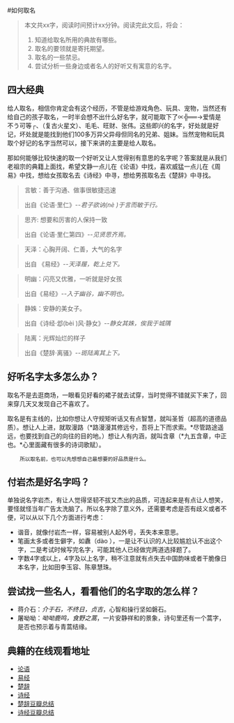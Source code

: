 #如何取名

> 本文共xx字，阅读时间预计xx分钟。阅读完此文后，将会：
>
> 1. 知道给取名所用的典故有哪些。
> 2. 取名的要领就是寄托期望。
> 3. 取名的一些禁忌。
> 4. 尝试分析一些身边或者名人的好听又有寓意的名字。

## 四大经典

​		给人取名，相信你肯定会有这个经历，不管是给游戏角色、玩具、宠物，当然还有给自己的孩子取名，一时半会想不出什么好名字，就可能取下了∝╬══→爱情是不う可等┌、（复古火星文）、毛毛、旺财、张伟。这些即兴的名字，好处就是好记，坏处就是能找到他们100多万异父异母但同名的兄弟、姐妹。当然宠物和玩具取个好记的名字当然可以，接下来讲的主要是给人取名。

​		那如何能够比较快速的取一个好听又让人觉得别有意思的名字呢？答案就是从我们老祖宗的典籍上面找，希望文静一点儿在《论语》中找，喜欢威猛一点儿在《周易》中找，想给女孩取名去《诗经》中寻，想给男孩取名去《楚辞》中寻找。

> 言敏：善于沟通、做事很敏捷迅速
>
> 出自《论语·里仁》--*君子欲讷(nè )于言而敏于行。*

> 思齐: 想要和厉害的人保持一致
>
> 出自《论语·里仁第四》--*见贤思齐焉。*

> 天泽：心胸开阔、仁善，大气的名字
>
> 出自 《易经》--*天泽履，乾上兑下。*

> 明幽：闪亮又优雅，一听就是好女孩
>
> 出自《易经》--*入于幽谷，幽不明也。*

> 静姝：安静的美女子。
>
> 出自《诗经·邶(bèi )风·静女》--*静女其姝，俟我于城隅*

> 陆离：光辉灿烂的样子
>
> 出自《楚辞·离骚》--*斑陆离其上下。*

## 好听名字太多怎么办？

​		取名不是去逛商场，一眼看见好看的裙子就去试穿，当时觉得不错就买下来了，回来穿几天又发现自己不喜欢了。

​		取名是有主线的，比如你想让人守规矩听话又有点智慧，就叫圣哲（超高的道德品质）。想让人上进，就取漫路（*路漫漫其修远兮，吾将上下而求索。*尽管路途遥远，也要找到自己的向往的目的地。）想让人有内涵，就叫含章（*九五含章，中正也。*心里面藏有很多的诗词歌赋）。

 		所以取名前，也可以先想想自己最想要的好品质是什么。

## 付岩杰是好名字吗？

​		单独说名字岩杰，有让人觉得坚韧不拔又杰出的品质，可连起来是有点让人想笑，要怪就怪当年广告太洗脑了。所以名字除了意义外，还需要考虑是否有歧义或者不便，可以从以下几个方面进行考虑：

* 谐音，就像付岩杰一样，容易被别人起外号，丢失本来意思。
* 笔画太多或者生僻字，如纛（dào ），一是让不认识的人比较尴尬认不出这个字，二是考试时候写完名字，可能其他人已经做完两道选择题了。
* 字数4字或以上，4字及以上名字，稍不注意就有点失去中国韵味或者干脆像日本名字，比如田李玉容、陈章慧珠。

 ## 尝试找一些名人，看看他们的名字取的怎么样？

* 蒋介石：*介于石，不终日，贞吉*，心智和操行坚如磐石。
* 屠呦呦：*呦呦鹿鸣，食野之蒿*，一片安静祥和的景象，诗句里还有一个蒿字，是否也预示着与青蒿结缘。

## 典籍的在线观看地址

* [论语](https://lunyu.5000yan.com/mulu/)
* [易经](https://www.guoyi360.com/yjqw/)
* [楚辞](https://so.gushiwen.org/gushi/chuci.aspx)
* [诗经](https://so.gushiwen.org/gushi/shijing.aspx)
* [楚辞豆瓣总结](https://book.douban.com/review/5362460/)
* [诗经豆瓣总结](https://book.douban.com/review/5093422/)

